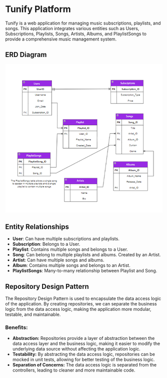 # Tunify Platform

Tunify is a web application for managing music subscriptions, playlists, and songs. This application integrates various entities such as Users, Subscriptions, Playlists, Songs, Artists, Albums, and PlaylistSongs to provide a comprehensive music management system.

## ERD Diagram

![Tunify ERD Diagram](https://github.com/AbdallahDebsawi/Tunify-Platform/blob/Tunify/Tunify-Platform/TunifyERD.png)

## Entity Relationships

- **User**: Can have multiple subscriptions and playlists.
- **Subscription**: Belongs to a User.
- **Playlist**: Contains multiple songs and belongs to a User.
- **Song**: Can belong to multiple playlists and albums. Created by an Artist.
- **Artist**: Can have multiple songs and albums.
- **Album**: Contains multiple songs and belongs to an Artist.
- **PlaylistSongs**: Many-to-many relationship between Playlist and Song.

## Repository Design Pattern

The Repository Design Pattern is used to encapsulate the data access logic of the application. By creating repositories, we can separate the business logic from the data access logic, making the application more modular, testable, and maintainable.

### Benefits:
- **Abstraction:** Repositories provide a layer of abstraction between the data access layer and the business logic, making it easier to modify the underlying data source without affecting the application logic.
- **Testability:** By abstracting the data access logic, repositories can be mocked in unit tests, allowing for better testing of the business logic.
- **Separation of Concerns:** The data access logic is separated from the controllers, leading to cleaner and more maintainable code.


